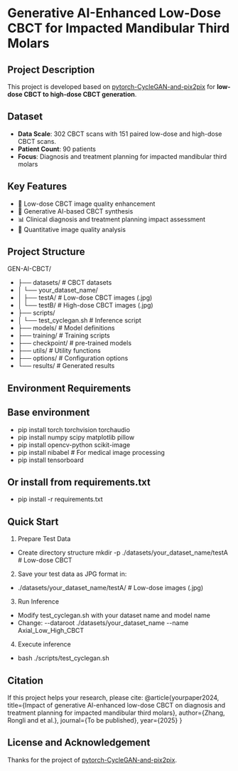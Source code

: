 # Generative AI-Enhanced Low-Dose CBCT for Impacted Mandibular Third Molars

## Project Description
This project is developed based on [pytorch-CycleGAN-and-pix2pix](https://github.com/junyanz/pytorch-CycleGAN-and-pix2pix) for **low-dose CBCT to high-dose CBCT generation**. 

## Dataset
- **Data Scale**: 302 CBCT scans with 151 paired low-dose and high-dose CBCT scans.
- **Patient Count**: 90 patients  
- **Focus**: Diagnosis and treatment planning for impacted mandibular third molars

## Key Features
- 🏥 Low-dose CBCT image quality enhancement
- 🤖 Generative AI-based CBCT synthesis
- 📊 Clinical diagnosis and treatment planning impact assessment
- 🔬 Quantitative image quality analysis

## Project Structure
GEN-AI-CBCT/
- ├── datasets/ # CBCT datasets
- │ └── your_dataset_name/
- │ ├── testA/ # Low-dose CBCT images (.jpg)
- │ └── testB/ # High-dose CBCT images (.jpg)
- ├── scripts/
- │ └── test_cyclegan.sh # Inference script
- ├── models/ # Model definitions
- ├── training/ # Training scripts
- ├── checkpoint/ # pre-trained models
- ├── utils/ # Utility functions
- ├── options/ # Configuration options
- └── results/ # Generated results
## Environment Requirements

## Base environment
- pip install torch torchvision torchaudio
- pip install numpy scipy matplotlib pillow
- pip install opencv-python scikit-image
- pip install nibabel  # For medical image processing
- pip install tensorboard

## Or install from requirements.txt
- pip install -r requirements.txt


## Quick Start
1. Prepare Test Data
- Create directory structure
  mkdir -p ./datasets/your_dataset_name/testA  # Low-dose CBCT

2. Save your test data as JPG format in:
- ./datasets/your_dataset_name/testA/  # Low-dose images (.jpg)

3. Run Inference
- Modify test_cyclegan.sh with your dataset name and model name
- Change: --dataroot ./datasets/your_dataset_name --name Axial_Low_High_CBCT

4. Execute inference
- bash ./scripts/test_cyclegan.sh

## Citation
If this project helps your research, please cite:
@article{yourpaper2024,
  title={Impact of generative AI-enhanced low-dose CBCT on diagnosis and treatment planning for impacted mandibular third molars},
  author={Zhang, Rongli and et al.},
  journal={To be published},
  year={2025}
}

## License and Acknowledgement
Thanks for the project of  [pytorch-CycleGAN-and-pix2pix](https://github.com/junyanz/pytorch-CycleGAN-and-pix2pix). 
